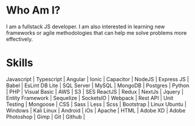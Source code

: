 # Who Am I?

I am a fullstack JS developer. I am also interested in learning new frameworks or agile methodologies that can help me solve problems more effectively.

# Skills

Javascript | Typescript | Angular | Ionic | Capacitor | NodeJS | Express JS | Babel | EsLint
DB Lite | SQL Server | MySQL | MongoDB | Postgres | 
Python | PHP | Visual Basic | AWS | S3 | SES
ReactJS | Redux | NextJs | Jquery | Entity Framework | Sequelize | SocketsIO | Webpack | Rest API | Unit Testing | Mongoose |
CSS | Sass | Less | Scss | Bootstrap | 
Linux Ubuntu | Windows | Kali Linux | Android | iOs | Apache |
HTML | Adobe XD | Adobe Photoshop | Gimp | 
Git | Github |
